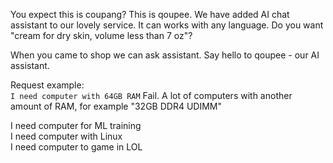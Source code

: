 You expect this is coupang? This is qoupee. We have added AI chat assistant to our lovely service. It can works with any language. Do you want "cream for dry skin, volume less than 7 oz"?

When you came to shop we can ask assistant. Say hello to qoupee - our AI assistant.

Request example:  
`I need computer with 64GB RAM`
Fail. A lot of computers with another amount of RAM, for example "32GB DDR4 UDIMM"

I need computer for ML training  
I need computer with Linux  
I need computer to game in LOL  
